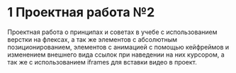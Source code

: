 # 1 Проектная работа №2 

Проектная работа о принципах и советах в учебе с использованием верстки на флексах,
а так же элементов с абсолютным позиционированием, элементов с анимацией с помощью кейфреймов и изменением внешнего вида ссылок при наведении на них курсором, а так же с использованием iframes для вставки видео в проект.



